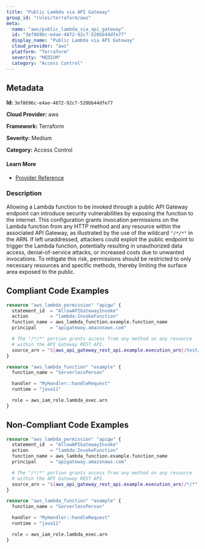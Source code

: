 ```yaml
---
title: "Public Lambda via API Gateway"
group_id: "rules/terraform/aws"
meta:
  name: "aws/public_lambda_via_api_gateway"
  id: "3ef8696c-e4ae-4872-92c7-520bb44dfe77"
  display_name: "Public Lambda via API Gateway"
  cloud_provider: "aws"
  platform: "Terraform"
  severity: "MEDIUM"
  category: "Access Control"
---
```

## Metadata

**Id:** `3ef8696c-e4ae-4872-92c7-520bb44dfe77`

**Cloud Provider:** aws

**Framework:** Terraform

**Severity:** Medium

**Category:** Access Control

#### Learn More

 - [Provider Reference](https://registry.terraform.io/providers/hashicorp/aws/latest/docs/resources/lambda_permission)

### Description

 Allowing a Lambda function to be invoked through a public API Gateway endpoint can introduce security vulnerabilities by exposing the function to the internet. This configuration grants invocation permissions on the Lambda function from any HTTP method and any resource within the associated API Gateway, as illustrated by the use of the wildcard `"/*/*"` in the ARN. If left unaddressed, attackers could exploit the public endpoint to trigger the Lambda function, potentially resulting in unauthorized data access, denial-of-service attacks, or increased costs due to unwanted invocations. To mitigate this risk, permissions should be restricted to only necessary resources and specific methods, thereby limiting the surface area exposed to the public.


## Compliant Code Examples
```terraform
resource "aws_lambda_permission" "apigw" {
  statement_id  = "AllowAPIGatewayInvoke"
  action        = "lambda:InvokeFunction"
  function_name = aws_lambda_function.example.function_name
  principal     = "apigateway.amazonaws.com"

  # The "/*/*" portion grants access from any method on any resource
  # within the API Gateway REST API.
  source_arn = "${aws_api_gateway_rest_api.example.execution_arn}/test/test"
}

resource "aws_lambda_function" "example" {
  function_name = "ServerlessPerson"

  handler = "MyHandler::handleRequest"
  runtime = "java11"

  role = aws_iam_role.lambda_exec.arn
}


```
## Non-Compliant Code Examples
```terraform
resource "aws_lambda_permission" "apigw" {
  statement_id  = "AllowAPIGatewayInvoke"
  action        = "lambda:InvokeFunction"
  function_name = aws_lambda_function.example.function_name
  principal     = "apigateway.amazonaws.com"

  # The "/*/*" portion grants access from any method on any resource
  # within the API Gateway REST API.
  source_arn = "${aws_api_gateway_rest_api.example.execution_arn}/*/*"
}

resource "aws_lambda_function" "example" {
  function_name = "ServerlessPerson"

  handler = "MyHandler::handleRequest"
  runtime = "java11"

  role = aws_iam_role.lambda_exec.arn
}


```